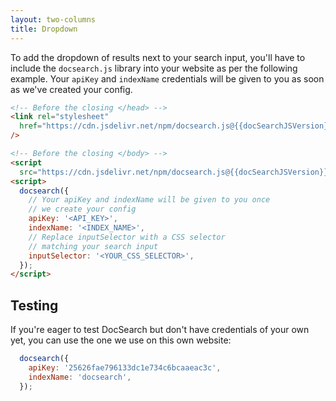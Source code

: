 ```yaml
---
layout: two-columns
title: Dropdown
---
```


To add the dropdown of results next to your search input, you'll have to include
the `docsearch.js` library into your website as per the following example. Your
`apiKey` and `indexName` credentials will be given to you as soon as we've
created your config.


```html
<!-- Before the closing </head> -->
<link rel="stylesheet" 
  href="https://cdn.jsdelivr.net/npm/docsearch.js@{{docSearchJSVersion}}/dist/cdn/docsearch.min.css" 
/> 

<!-- Before the closing </body> -->
<script 
  src="https://cdn.jsdelivr.net/npm/docsearch.js@{{docSearchJSVersion}}/dist/cdn/docsearch.min.js"></script> 
<script> 
  docsearch({ 
    // Your apiKey and indexName will be given to you once 
    // we create your config
    apiKey: '<API_KEY>',
    indexName: '<INDEX_NAME>',
    // Replace inputSelector with a CSS selector 
    // matching your search input
    inputSelector: '<YOUR_CSS_SELECTOR>',
  });
</script>
```

## Testing

If you're eager to test DocSearch but don't have credentials of your own yet,
you can use the one we use on this own website:

```javascript
  docsearch({ 
    apiKey: '25626fae796133dc1e734c6bcaaeac3c',
    indexName: 'docsearch',
  });
```
